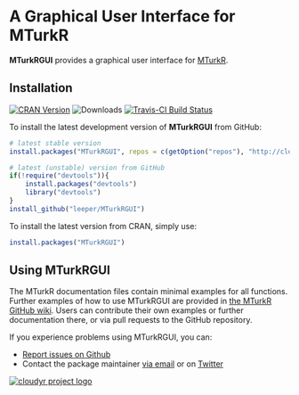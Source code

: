 # A Graphical User Interface for MTurkR #

**MTurkRGUI** provides a graphical user interface for [MTurkR](http://cran.r-project.org/package=MTurkR).

## Installation ##

[![CRAN Version](http://www.r-pkg.org/badges/version/MTurkRGUI)](http://cran.r-project.org/package=MTurkRGUI)
![Downloads](http://cranlogs.r-pkg.org/badges/MTurkRGUI)
[![Travis-CI Build Status](https://travis-ci.org/leeper/MTurkRGUI.png?branch=master)](https://travis-ci.org/leeper/MTurkRGUI)

To install the latest development version of **MTurkRGUI** from GitHub:

```R
# latest stable version
install.packages("MTurkRGUI", repos = c(getOption("repos"), "http://cloudyr.github.io/drat"))

# latest (unstable) version from GitHub
if(!require("devtools")){
    install.packages("devtools")
    library("devtools")
}
install_github("leeper/MTurkRGUI")
```

To install the latest version from CRAN, simply use:

```R
install.packages("MTurkRGUI")
```

## Using **MTurkRGUI** ##

The MTurkR documentation files contain minimal examples for all functions. Further examples of how to use MTurkRGUI are provided in [the MTurkR GitHub wiki](https://github.com/leeper/MTurkR/wiki). Users can contribute their own examples or further documentation there, or via pull requests to the GitHub repository.

If you experience problems using MTurkRGUI, you can:
  
  - [Report issues on Github](https://github.com/leeper/MTurkRGUI/issues)
  - Contact the package maintainer [via email](mailto:thosjleeper@gmail.com) or on [Twitter](https://twitter.com/thosjleeper)

[![cloudyr project logo](http://i.imgur.com/JHS98Y7.png)](https://github.com/cloudyr)
